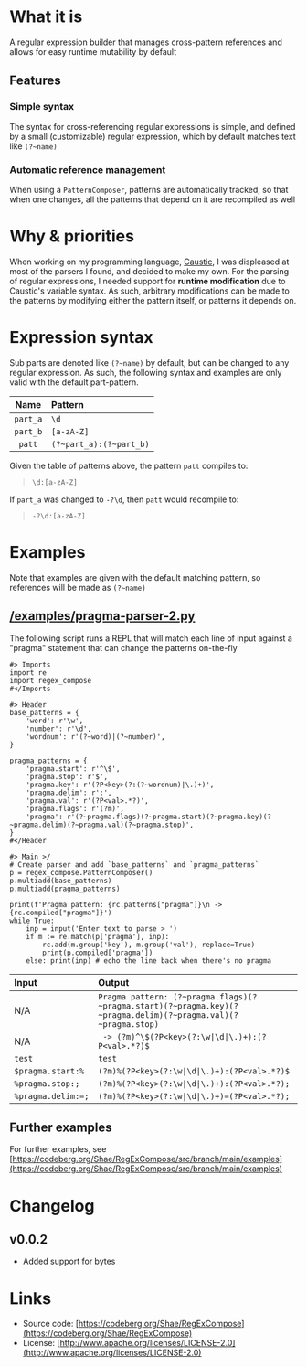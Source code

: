 # What it is
A regular expression builder that manages cross-pattern references
and allows for easy runtime mutability by default

## Features

### Simple syntax
The syntax for cross-referencing regular expressions is simple, and defined by a small
(customizable) regular expression, which by default matches text like `(?~name)`

### Automatic reference management
When using a `PatternComposer`, patterns are automatically tracked, so that when one
changes, all the patterns that depend on it are recompiled as well

# Why & priorities
When working on my programming language, [Caustic](https://codeberg.org/Caustic),
I was displeased at most of the parsers I found, and decided to make my own. For
the parsing of regular expressions, I needed support for **runtime modification** due
to Caustic's variable syntax. As such, arbitrary modifications can be made to the
patterns by modifying either the pattern itself, or patterns it depends on.

# Expression syntax
Sub parts are denoted like `(?~name)` by default, but can be changed to any regular expression.
As such, the following syntax and examples are only valid with the default part-pattern.

|   Name   |         Pattern         |
| :------: | :---------------------- |
| `part_a` |          `\d`           |
| `part_b` |       `[a-zA-Z]`        |
|  `patt`  | `(?~part_a):(?~part_b)` |

Given the table of patterns above, the pattern `patt` compiles to:
> `\d:[a-zA-Z]`

If `part_a` was changed to `-?\d`, then `patt` would recompile to:
> `-?\d:[a-zA-Z]`

# Examples
Note that examples are given with the default matching pattern, so references will be made as `(?~name)`

## [/examples/pragma-parser-2.py](https://codeberg.org/Shae/RegExCompose/src/branch/main/examples/pragma-parser-2.py)
The following script runs a REPL that will match each line of input against
a "pragma" statement that can change the patterns on-the-fly

```python3
#> Imports
import re
import regex_compose
#</Imports

#> Header
base_patterns = {
    'word': r'\w',
    'number': r'\d',
    'wordnum': r'(?~word)|(?~number)',
}

pragma_patterns = {
    'pragma.start': r'^\$',
    'pragma.stop': r'$',
    'pragma.key': r'(?P<key>(?:(?~wordnum)|\.)+)',
    'pragma.delim': r':',
    'pragma.val': r'(?P<val>.*?)',
    'pragma.flags': r'(?m)',
    'pragma': r'(?~pragma.flags)(?~pragma.start)(?~pragma.key)(?~pragma.delim)(?~pragma.val)(?~pragma.stop)',
}
#</Header

#> Main >/
# Create parser and add `base_patterns` and `pragma_patterns`
p = regex_compose.PatternComposer()
p.multiadd(base_patterns)
p.multiadd(pragma_patterns)

print(f'Pragma pattern: {rc.patterns["pragma"]}\n -> {rc.compiled["pragma"]}')
while True:
    inp = input('Enter text to parse > ')
    if m := re.match(p['pragma'], inp):
        rc.add(m.group('key'), m.group('val'), replace=True)
        print(p.compiled['pragma'])
    else: print(inp) # echo the line back when there's no pragma
```

| Input              | Output
| :----------------- | :-----
|  N/A               | `Pragma pattern: (?~pragma.flags)(?~pragma.start)(?~pragma.key)(?~pragma.delim)(?~pragma.val)(?~pragma.stop)`
|  N/A               | ` -> (?m)^\$(?P<key>(?:\w\|\d\|\.)+):(?P<val>.*?)$`
| `test`             | `test`
| `$pragma.start:%`  | `(?m)%(?P<key>(?:\w\|\d\|\.)+):(?P<val>.*?)$`
| `%pragma.stop:;`   | `(?m)%(?P<key>(?:\w\|\d\|\.)+):(?P<val>.*?);`
| `%pragma.delim:=;` | `(?m)%(?P<key>(?:\w\|\d\|\.)+)=(?P<val>.*?);`

## Further examples
For further examples, see [https://codeberg.org/Shae/RegExCompose/src/branch/main/examples](https://codeberg.org/Shae/RegExCompose/src/branch/main/examples)

# Changelog
## v0.0.2
- Added support for bytes

# Links
- Source code: [https://codeberg.org/Shae/RegExCompose](https://codeberg.org/Shae/RegExCompose)
- License: [http://www.apache.org/licenses/LICENSE-2.0](http://www.apache.org/licenses/LICENSE-2.0)
